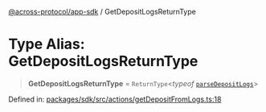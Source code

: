 [@across-protocol/app-sdk](../README.md) / GetDepositLogsReturnType

# Type Alias: GetDepositLogsReturnType

> **GetDepositLogsReturnType** = `ReturnType`\<*typeof* [`parseDepositLogs`](../functions/parseDepositLogs.md)\>

Defined in: [packages/sdk/src/actions/getDepositFromLogs.ts:18](https://github.com/across-protocol/toolkit/blob/6b29eb5487c0ac0b498f1f420b1793303bd8b70a/packages/sdk/src/actions/getDepositFromLogs.ts#L18)
